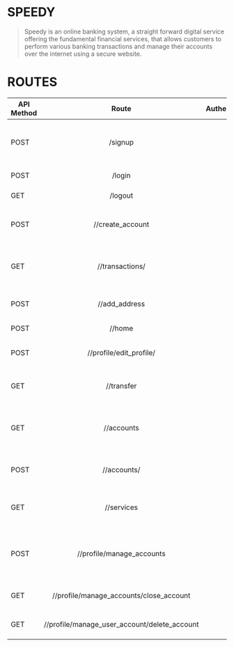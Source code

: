 # SPEEDY

> Speedy is an online banking system, a straight forward digital service offering the fundamental financial services, that allows customers to perform various banking transactions and manage their accounts over the internet using a secure website.

# ROUTES

| API Method | Route         | Authenticated | Roles Permitted | Description  |
| ---------- |:-------------:| -------------:| --------------- |:------------:|
| POST       | /signup | No            | User            | Register a new user with an email and password.|
| POST       | /login    | No            | User            | Authenticate a user   |
| GET        | /logout   | Yes           | User            | Log out the user      |
| POST       |  /<username>/create_account   | Yes           | User            | Create a new bank account for a user.    |
| GET        | /<username>/transactions/  | Yes           | User            | Retrieve the list of transactions the user made.  |
| POST        | /<username>/add_address  | Yes           | User            | Sets address of the user.  |
| POST        | /<username>/home  | Yes           | User            | Home page of the user |
| POST        | /<username>/profile/edit_profile/ | Yes           | User            | Edit profile information of the user |
| GET        | /<username>/transfer | Yes           | User            | Make an Inter bank or Intra bank transfer  |
| GET        | /<username>/accounts  | Yes           | Admin            | Returns a list of accounts owned by the user |
| POST        | /<username>/accounts/<id>  | Yes           | Admin            | Creates an account with the specific ID. |
| GET        | /<username>/services | Yes           | Admin            | Lists the services rendered by the bank. |
| POST        | /<username>/profile/manage_accounts  | Yes           | Admin            | Manages the list of accounts owned by a specific user. |
| GET        | /<username>/profile/manage_accounts/close_account  | Yes           | Admin            | Close a specific account. |
| GET        | /<username>/profile/manage_user_account/delete_account  | Yes           | Admin            | Delete a specific account |